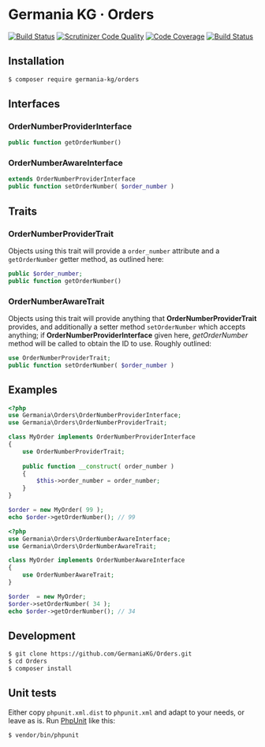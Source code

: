 # Germania KG · Orders


[![Build Status](https://travis-ci.org/GermaniaKG/Orders.svg?branch=master)](https://travis-ci.org/GermaniaKG/Orders)
[![Scrutinizer Code Quality](https://scrutinizer-ci.com/g/GermaniaKG/Orders/badges/quality-score.png?b=master)](https://scrutinizer-ci.com/g/GermaniaKG/Orders/?branch=master)
[![Code Coverage](https://scrutinizer-ci.com/g/GermaniaKG/Orders/badges/coverage.png?b=master)](https://scrutinizer-ci.com/g/GermaniaKG/Orders/?branch=master)
[![Build Status](https://scrutinizer-ci.com/g/GermaniaKG/Orders/badges/build.png?b=master)](https://scrutinizer-ci.com/g/GermaniaKG/Orders/build-status/master)


## Installation

```bash
$ composer require germania-kg/orders
```

## Interfaces

### OrderNumberProviderInterface

```php
public function getOrderNumber()
```

### OrderNumberAwareInterface

```php
extends OrderNumberProviderInterface
public function setOrderNumber( $order_number )
```

## Traits

### OrderNumberProviderTrait

Objects using this trait will provide a `order_number` attribute and a `getOrderNumber` getter method, as outlined here:

```php
public $order_number;
public function getOrderNumber()
```


### OrderNumberAwareTrait

Objects using this trait will provide anything that **OrderNumberProviderTrait** provides, and additionally a setter method `setOrderNumber` which accepts anything; if **OrderNumberProviderInterface** given here, *getOrderNumber* method will be called to obtain the ID to use. Roughly outlined:

```php
use OrderNumberProviderTrait;
public function setOrderNumber( $order_number )
```

## Examples
```php
<?php
use Germania\Orders\OrderNumberProviderInterface;
use Germania\Orders\OrderNumberProviderTrait;

class MyOrder implements OrderNumberProviderInterface
{
	use OrderNumberProviderTrait;
	
	public function __construct( order_number )
	{
		$this->order_number = order_number;
	}
}

$order = new MyOrder( 99 );
echo $order->getOrderNumber(); // 99
```

```php
<?php
use Germania\Orders\OrderNumberAwareInterface;
use Germania\Orders\OrderNumberAwareTrait;

class MyOrder implements OrderNumberAwareInterface
{
	use OrderNumberAwareTrait;
}

$order  = new MyOrder;
$order->setOrderNumber( 34 );
echo $order->getOrderNumber(); // 34


```

## Development

```bash
$ git clone https://github.com/GermaniaKG/Orders.git
$ cd Orders
$ composer install
```

## Unit tests

Either copy `phpunit.xml.dist` to `phpunit.xml` and adapt to your needs, or leave as is. Run [PhpUnit](https://phpunit.de/) like this:

```bash
$ vendor/bin/phpunit
```

